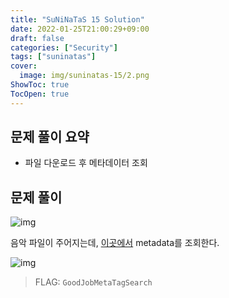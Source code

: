 ```yaml
---
title: "SuNiNaTaS 15 Solution"
date: 2022-01-25T21:00:29+09:00
draft: false
categories: ["Security"]
tags: ["suninatas"]
cover:
  image: img/suninatas-15/2.png
ShowToc: true
TocOpen: true
---
```


## 문제 풀이 요약

- 파일 다운로드 후 메타데이터 조회

## 문제 풀이

![img](/img/suninatas-15/1.png)

음악 파일이 주어지는데, [이곳에서](https://www.metadata2go.com/) metadata를 조회한다.

![img](/img/suninatas-15/2.png)

> FLAG: `GoodJobMetaTagSearch`
